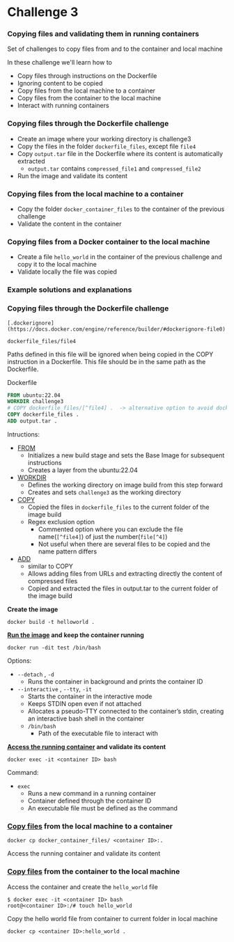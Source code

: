 # Challenge 3
### Copying files and validating them in running containers
Set of challenges to copy files from and to the container and local machine

In these challenge we'll learn how to
- Copy files through instructions on the Dockerfile
- Ignoring content to be copied
- Copy files from the local machine to a container
- Copy files from the container to the local machine
- Interact with running containers

### Copying files through the Dockerfile challenge
- Create an image where your working directory is challenge3
- Copy the files in the folder `dockerfile_files`, except file `file4`
- Copy `output.tar` file in the Dockerfile where its content is automatically extracted
  - `output.tar` contains `compressed_file1` and `compressed_file2` 
- Run the image and validate its content

### Copying files from the local machine to a container
- Copy the folder `docker_container_files` to the container of the previous challenge
- Validate the content in the container

### Copying files from a Docker container to the local machine
- Create a file `hello_world` in the container of the previous challenge and copy it to the local machine
- Validate locally the file was copied


### Example solutions and explanations
### Copying files through the Dockerfile challenge
`[.dockerignore](https://docs.docker.com/engine/reference/builder/#dockerignore-file0)`
```.dockerignore
dockerfile_files/file4
```
Paths defined in this file will be ignored when being copied in the COPY instruction in a Dockerfile. This file should be in the same path as the Dockerfile.

Dockerfile
```dockerfile
FROM ubuntu:22.04
WORKDIR challenge3
# COPY dockerfile_files/[^file4] .  -> alternative option to avoid docker ignore
COPY dockerfile_files .
ADD output.tar .
```
Intructions:
- [FROM](https://docs.docker.com/engine/reference/builder/#from)
  - Initializes a new build stage and sets the Base Image for subsequent instructions
  - Creates a layer from the ubuntu:22.04
- [WORKDIR](https://docs.docker.com/engine/reference/builder/#workdir)
  - Defines the working directory on image build from this step forward 
  - Creates and sets `challenge3` as the working directory
- [COPY](https://docs.docker.com/engine/reference/builder/#copy)
  - Copied the files in `dockerfile_files` to the current folder of the image build 
  - Regex exclusion option 
    - Commented option where you can exclude the file name(`[^file4]`) of just the number(`file[^4]`)
    - Not useful when there are several files to be copied and the name pattern differs
- [ADD](https://docs.docker.com/engine/reference/builder/#add)
  - similar to COPY 
  - Allows adding files from URLs and extracting directly the content of compressed files 
  - Copied and extracted the files in output.tar to the current folder of the image build

**Create the image**
```
docker build -t helloworld .
```

**[Run the image](https://docs.docker.com/engine/reference/commandline/run/) and keep the container running**
```
docker run -dit test /bin/bash
```
Options:
- `--detach` , `-d`
  - Runs the container in background and prints the container ID
- `--interactive` , `--tty`, `-it`
  - Starts the container in the interactive mode
  - Keeps STDIN open even if not attached
  - Allocates a pseudo-TTY connected to the container’s stdin, creating an interactive bash shell in the container
  - `/bin/bash`
    - Path of the executable file to interact with

**[Access the running container](https://docs.docker.com/engine/reference/commandline/exec/) and validate its content**
````
docker exec -it <container ID> bash
````
Command:
- `exec`
  - Runs a new command in a running container
  - Container defined through the container ID
  - An executable file must be defined as the command

### [Copy files](https://docs.docker.com/engine/reference/commandline/cp/) from the local machine to a container
````
docker cp docker_container_files/ <container ID>:.
````
Access the running container and validate its content

### [Copy files](https://docs.docker.com/engine/reference/commandline/cp/) from the container to the local machine
Access the container and create the `hello_world` file
````
$ docker exec -it <container ID> bash
root@<container ID>:/# touch hello_world
````
Copy the hello world file from container to current folder in local machine
````
docker cp <container ID>:hello_world .
````
